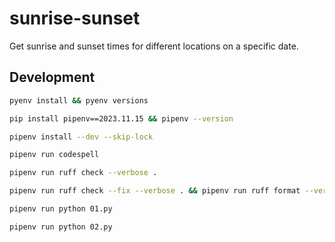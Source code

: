 # sunrise-sunset

Get sunrise and sunset times for different locations on a specific date.

## Development

```bash
pyenv install && pyenv versions
```

```bash
pip install pipenv==2023.11.15 && pipenv --version
```

```bash
pipenv install --dev --skip-lock
```

```bash
pipenv run codespell
```

```bash
pipenv run ruff check --verbose .
```

```bash
pipenv run ruff check --fix --verbose . && pipenv run ruff format --verbose .
```

```bash
pipenv run python 01.py
```

```bash
pipenv run python 02.py
```
